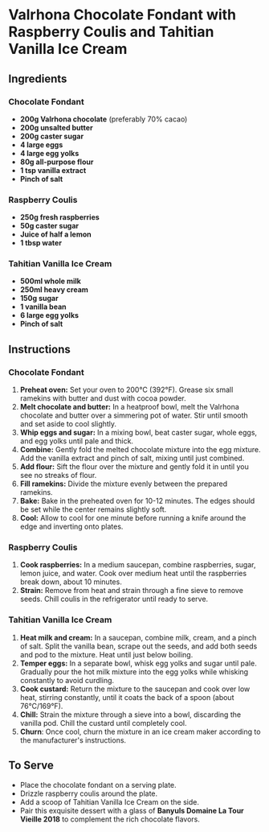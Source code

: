 # Valrhona Chocolate Fondant with Raspberry Coulis and Tahitian Vanilla Ice Cream

## Ingredients

### Chocolate Fondant
- **200g Valrhona chocolate** (preferably 70% cacao)
- **200g unsalted butter**
- **200g caster sugar**
- **4 large eggs**
- **4 large egg yolks**
- **80g all-purpose flour**
- **1 tsp vanilla extract**
- **Pinch of salt**

### Raspberry Coulis
- **250g fresh raspberries**
- **50g caster sugar**
- **Juice of half a lemon**
- **1 tbsp water**

### Tahitian Vanilla Ice Cream
- **500ml whole milk**
- **250ml heavy cream**
- **150g sugar**
- **1 vanilla bean**
- **6 large egg yolks**
- **Pinch of salt**

## Instructions

### Chocolate Fondant
1. **Preheat oven:** Set your oven to 200°C (392°F). Grease six small ramekins with butter and dust with cocoa powder.
2. **Melt chocolate and butter:** In a heatproof bowl, melt the Valrhona chocolate and butter over a simmering pot of water. Stir until smooth and set aside to cool slightly.
3. **Whip eggs and sugar:** In a mixing bowl, beat caster sugar, whole eggs, and egg yolks until pale and thick.
4. **Combine:** Gently fold the melted chocolate mixture into the egg mixture. Add the vanilla extract and pinch of salt, mixing until just combined.
5. **Add flour:** Sift the flour over the mixture and gently fold it in until you see no streaks of flour.
6. **Fill ramekins:** Divide the mixture evenly between the prepared ramekins.
7. **Bake:** Bake in the preheated oven for 10-12 minutes. The edges should be set while the center remains slightly soft.
8. **Cool:** Allow to cool for one minute before running a knife around the edge and inverting onto plates.

### Raspberry Coulis
1. **Cook raspberries:** In a medium saucepan, combine raspberries, sugar, lemon juice, and water. Cook over medium heat until the raspberries break down, about 10 minutes.
2. **Strain:** Remove from heat and strain through a fine sieve to remove seeds. Chill coulis in the refrigerator until ready to serve.

### Tahitian Vanilla Ice Cream
1. **Heat milk and cream:** In a saucepan, combine milk, cream, and a pinch of salt. Split the vanilla bean, scrape out the seeds, and add both seeds and pod to the mixture. Heat until just below boiling.
2. **Temper eggs:** In a separate bowl, whisk egg yolks and sugar until pale. Gradually pour the hot milk mixture into the egg yolks while whisking constantly to avoid curdling.
3. **Cook custard:** Return the mixture to the saucepan and cook over low heat, stirring constantly, until it coats the back of a spoon (about 76°C/169°F).
4. **Chill:** Strain the mixture through a sieve into a bowl, discarding the vanilla pod. Chill the custard until completely cool.
5. **Churn**: Once cool, churn the mixture in an ice cream maker according to the manufacturer's instructions.

## To Serve
- Place the chocolate fondant on a serving plate.
- Drizzle raspberry coulis around the plate.
- Add a scoop of Tahitian Vanilla Ice Cream on the side.
- Pair this exquisite dessert with a glass of **Banyuls Domaine La Tour Vieille 2018** to complement the rich chocolate flavors.